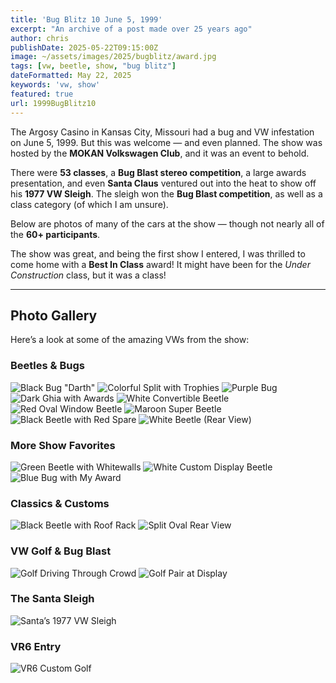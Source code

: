 ```yaml
---
title: 'Bug Blitz 10 June 5, 1999'
excerpt: "An archive of a post made over 25 years ago"
author: chris
publishDate: 2025-05-22T09:15:00Z
image: ~/assets/images/2025/bugblitz/award.jpg
tags: [vw, beetle, show, "bug blitz"]
dateFormatted: May 22, 2025
keywords: 'vw, show'
featured: true
url: 1999BugBlitz10
---
```


The Argosy Casino in Kansas City, Missouri had a bug and VW infestation on June 5, 1999. But this was welcome — and even planned. The show was hosted by the **MOKAN Volkswagen Club**, and it was an event to behold.

There were **53 classes**, a **Bug Blast stereo competition**, a large awards presentation, and even **Santa Claus** ventured out into the heat to show off his **1977 VW Sleigh**. The sleigh won the **Bug Blast competition**, as well as a class category (of which I am unsure).

Below are photos of many of the cars at the show — though not nearly all of the **60+ participants**.

The show was great, and being the first show I entered, I was thrilled to come home with a **Best In Class** award! It might have been for the *Under Construction* class, but it was a class!

---

## Photo Gallery

Here’s a look at some of the amazing VWs from the show:

### Beetles & Bugs

![Black Bug "Darth"](~/assets/images/2025/bugblitz/1.jpg)
![Colorful Split with Trophies](~/assets/images/2025/bugblitz/2.jpg)
![Purple Bug](~/assets/images/2025/bugblitz/3.jpg)
![Dark Ghia with Awards](~/assets/images/2025/bugblitz/4.jpg)
![White Convertible Beetle](~/assets/images/2025/bugblitz/5.jpg)
![Red Oval Window Beetle](~/assets/images/2025/bugblitz/6.jpg)
![Maroon Super Beetle](~/assets/images/2025/bugblitz/7.jpg)
![Black Beetle with Red Spare](~/assets/images/2025/bugblitz/8.jpg)
![White Beetle (Rear View)](~/assets/images/2025/bugblitz/9.jpg)

### More Show Favorites

![Green Beetle with Whitewalls](~/assets/images/2025/bugblitz/10.jpg)
![White Custom Display Beetle](~/assets/images/2025/bugblitz/91.jpg)
![Blue Bug with My Award](~/assets/images/2025/bugblitz/award.jpg)

### Classics & Customs

![Black Beetle with Roof Rack](~/assets/images/2025/bugblitz/bc1.jpg)
![Split Oval Rear View](~/assets/images/2025/bugblitz/bc2.jpg)

### VW Golf & Bug Blast

![Golf Driving Through Crowd](~/assets/images/2025/bugblitz/plane1.jpg)
![Golf Pair at Display](~/assets/images/2025/bugblitz/plane2.jpg)

### The Santa Sleigh

![Santa’s 1977 VW Sleigh](~/assets/images/2025/bugblitz/sled.jpg)

### VR6 Entry

![VR6 Custom Golf](~/assets/images/2025/bugblitz/vr6.jpg)

